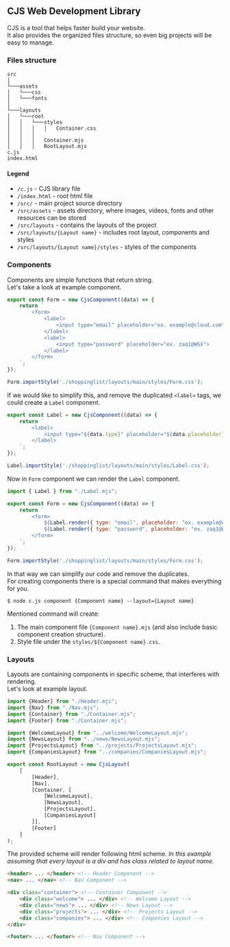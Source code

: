 ## CJS Web Development Library
CJS is a tool that helps faster build your website.<br>
It also provides the organized files structure, so even big projects will be easy to manage.

### Files structure
```
src
│
└───assets
│   └───css
│   └───fonts
│
└───layouts
│   └───root
│   │   └───styles
│   │   │   │   Container.css
│   │   │
│   │   │   Container.mjs
│   │   │   RootLayout.mjs
c.js
index.html
```

#### Legend
- `/c.js` - CJS library file
- `/index.html` - root html file
- `/src/` - main project source directory
- `/src/assets` - assets directory, where images, videos, fonts and other resources can be stored
- `/src/layouts` - contains the layouts of the project
- `/src/layouts/{Layout name}` - includes root layout, components and styles
- `/src/layouts/{Layout name}/styles` - styles of the components

### Components
Components are simple functions that return string.<br>
Let's take a look at example component.

```js
export const Form = new CjsComponent((data) => {
    return `
        <form>
            <label>
                <input type="email" placeholder="ex. example@cloud.com">
            </label>
            <label>
                <input type="password" placeholder="ex. zaq1@WSX">
            </label>
        </form>
    `;
});

Form.importStyle('./shoppinglist/layouts/main/styles/Form.css');
```

If we would like to simplify this, and remove the duplicated `<label>` tags, we could create a `Label` component.

```js
export const Label = new CjsComponent((data) => {
    return `
        <label>
            <input type="${data.type}" placeholder="${data.placeholder}">
        </label>
    `;
});

Label.importStyle('./shoppinglist/layouts/main/styles/Label.css');
```

Now in `Form` component we can render the `Label` component.

```js
import { Label } from "./Label.mjs";

export const Form = new CjsComponent((data) => {
    return `
        <form>
            ${Label.render({ type: "email", placeholder: "ex. example@cloud.com" })}
            ${Label.render({ type: "password", placeholder: "ex. zaq1@WSX" })}
        </form>
    `;
});

Form.importStyle('./shoppinglist/layouts/main/styles/Form.css');
```

In that way we can simplify our code and remove the duplicates.<br>
For creating components there is a special command that makes everything for you.

```shell
$ node c.js component {Component name} --layout={Layout name}
```

Mentioned command will create:
1. The main component file `{Component name}.mjs` (and also include basic component creation structure).
2. Style file under the `styles/${Component name}.css`.

### Layouts
Layouts are containing components in specific scheme, that interferes with rendering.<br>
Let's look at example layout.
```js
import {Header} from "./Header.mjs";
import {Nav} from "./Nav.mjs";
import {Container} from "./Container.mjs";
import {Footer} from "./Container.mjs";

import {WelcomeLayout} from "../welcome/WelcomeLayout.mjs";
import {NewsLayout} from "../news/NewsLayout.mjs";
import {ProjectsLayout} from "../projects/ProjectsLayout.mjs";
import {CompaniesLayout} from "../companies/CompaniesLayout.mjs";

export const RootLayout = new CjsLayout(
    [
        [Header],
        [Nav],
        [Container, [
            [WelcomeLayout],
            [NewsLayout],
            [ProjectsLayout],
            [CompaniesLayout]
        ]],
        [Footer]
    ]
);
```

The provided scheme will render following html scheme.
*In this example assuming that every layout is a div and has class related to layout name.*
```html
<header> ... </header> <!-- Header Component -->
<nav> ... </nav> <!-- Nav Component -->

<div class="container"> <!-- Container Component -->
    <div class="welcome"> ... </div> <!-- Welcome Layout -->
    <div class="news"> ... </div> <!-- News Layout -->
    <div class="projects"> ... </div> <!-- Projects Layout -->
    <div class="companies"> ... </div> <!-- Companies Layout -->
</div>

<footer> ... </footer> <!-- Nav Component -->
```